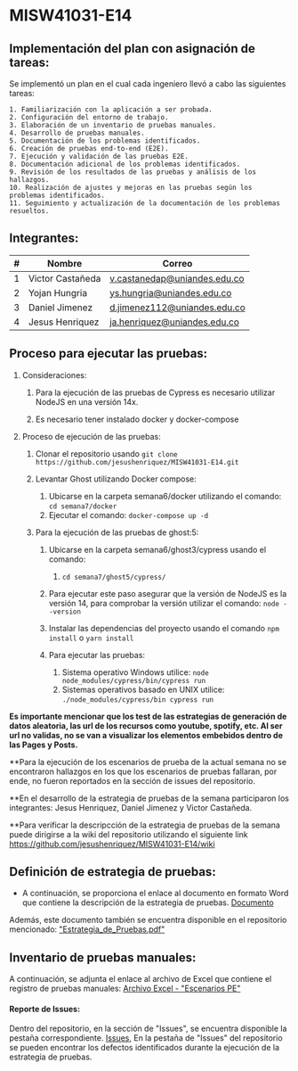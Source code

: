 # MISW41031-E14

##  Implementación del plan con asignación de tareas:

Se implementó un plan en el cual cada ingeniero llevó a cabo las siguientes tareas:

```
1. Familiarización con la aplicación a ser probada.
2. Configuración del entorno de trabajo.
3. Elaboración de un inventario de pruebas manuales.
4. Desarrollo de pruebas manuales.
5. Documentación de los problemas identificados.
6. Creación de pruebas end-to-end (E2E).
7. Ejecución y validación de las pruebas E2E.
8. Documentación adicional de los problemas identificados.
9. Revisión de los resultados de las pruebas y análisis de los hallazgos.
10. Realización de ajustes y mejoras en las pruebas según los problemas identificados.
11. Seguimiento y actualización de la documentación de los problemas resueltos.
```

## Integrantes:

| # | Nombre             | Correo                          |
| - | ------------------ | ------------------------------- |
| 1 | Victor Castañeda   | v.castanedap@uniandes.edu.co    |
| 2 | Yojan Hungria      | ys.hungria@uniandes.edu.co      |
| 3 | Daniel Jimenez     | d.jimenez112@uniandes.edu.co    |
| 4 | Jesus Henriquez    | ja.henriquez@uniandes.edu.co    |

## Proceso para ejecutar las pruebas:
1. Consideraciones:
   
   1. Para la ejecución de las pruebas de Cypress es necesario utilizar NodeJS en una versión 14x.
   
   2. Es necesario tener instalado docker y docker-compose 

2. Proceso de ejecución de las pruebas:
   1. Clonar el repositorio usando `git clone https://github.com/jesushenriquez/MISW41031-E14.git`
   
   2. Levantar Ghost utilizando Docker compose:
      1. Ubicarse en la carpeta semana6/docker utilizando el comando: `cd semana7/docker`
      2. Ejecutar el comando: `docker-compose up -d`
   
   3. Para la ejecución de las pruebas de ghost:5: 
      1. Ubicarse en la carpeta semana6/ghost3/cypress usando el comando:
         1. `cd semana7/ghost5/cypress/`
   
      2. Para ejecutar este paso asegurar que la versión de NodeJS es la versión 14, para comprobar la versión utilizar el comando: `node --version`
   
      3. Instalar las dependencias del proyecto usando el comando `npm install` o `yarn install`
   
      4. Para ejecutar las pruebas:
         1. Sistema operativo Windows utilice: `node node_modules/cypress/bin/cypress run`
         2. Sistemas operativos basado en UNIX utilice: `./node_modules/cypress/bin cypress run`

**Es importante mencionar que los test de las estrategias de generación de datos aleatoria, las url de los recursos como youtube, spotify, etc. Al ser url no validas, no se van a visualizar los elementos embebidos dentro de las Pages y Posts.**

**Para la ejecución de los escenarios de prueba de la actual semana no se encontraron hallazgos en los que los escenarios de pruebas fallaran, por ende, no fueron reportados en la sección de issues del repositorio.

**En el desarrollo de la estrategia de pruebas de la semana participaron los integrantes: Jesus Henriquez, Daniel Jimenez y Victor Castañeda.

**Para verificar la descripcción de la estrategia de pruebas de la semana puede dirigirse a la wiki del repositorio utilizando el siguiente link https://github.com/jesushenriquez/MISW41031-E14/wiki

##  Definición de estrategia de pruebas:

* A continuación, se proporciona el enlace al documento en formato Word que contiene la descripción de la estrategia de pruebas. [Documento](https://uniandes-my.sharepoint.com/:w:/g/personal/ja_henriquez_uniandes_edu_co/EUStt9qj34dPoJzgAeIsAKEB5omaXX4KnhNO0w6APXTZkw?e=XCd4fE)

Además, este documento también se encuentra disponible en el repositorio mencionado: ["Estrategia_de_Pruebas.pdf"]()

## Inventario de pruebas manuales:

A continuación, se adjunta el enlace al archivo de Excel que contiene el registro de pruebas manuales: [Archivo Excel - "Escenarios PE"]()

#### Reporte de Issues:

Dentro del repositorio, en la sección de "Issues", se encuentra disponible la pestaña correspondiente. [Issues](https://github.com/jesushenriquez/MISW41031-E14/issues), En la pestaña de "Issues" del repositorio se pueden encontrar los defectos identificados durante la ejecución de la estrategia de pruebas.





